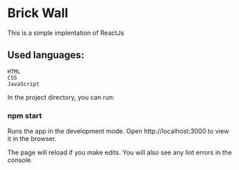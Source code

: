 # Brick Wall

This is a simple implentation of ReactJs

## Used languages:
    HTML
    CSS
    JavaScript

In the project directory, you can run:

### npm start

Runs the app in the development mode.
Open http://localhost:3000 to view it in the browser.

The page will reload if you make edits.
You will also see any lint errors in the console.